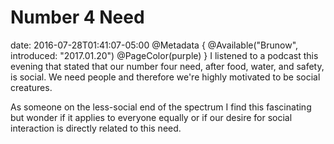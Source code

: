 # Number 4 Need
date: 2016-07-28T01:41:07-05:00
@Metadata {
  @Available("Brunow", introduced: "2017.01.20")
  @PageColor(purple)
}
I listened to a podcast this evening that stated that our number four need, after food, water, and safety, is social. We need people and therefore we're highly motivated to be social creatures.

As someone on the less-social end of the spectrum I find this fascinating but wonder if it applies to everyone equally or if our desire for social interaction is directly related to this need.
